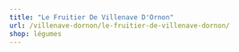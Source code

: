 ```yaml
---
title: "Le Fruitier De Villenave D'Ornon"
url: /villenave-dornon/le-fruitier-de-villenave-dornon/
shop: légumes
---
```

